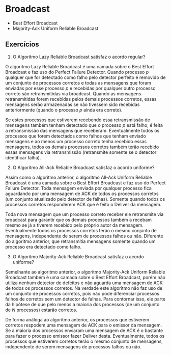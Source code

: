# Broadcast

- Best Effort Broadcast
- Majority-Ack Uniform Reliable Broadcast

## Exercícios

1. O Algoritmo Lazy Reliable Broadcast satisfaz o acordo regular?

O algoritmo Lazy Reliable Broadcast é uma camada sobre o Best Effort Broadcast e faz uso do Perfect Failure Detector. Quando processo _p_ qualquer que for detectado como falho pelo detector perfeito é removido de um conjunto de processos corretos e todas as mensagens que foram enviadas por esse processo _p_ e recebidas por qualquer outro processo correto são retransmitidas via broadcast. Quando as mensagens retransmitidas forem recebidas pelos demais processos corretos, essas mensagens serão armazenadas se não tivessem sido recebidas anteriormente (quando o processo _p_ ainda era correto).

Se estes processos que estiverem recebendo essa retransmissão de mensagens também tenham detectado que o processo _p_ está falho, é feita a retransmissão das mensagens que receberam. Eventualmente todos os processos que forem detectados como falhos que tenham enviado mensagens e ao menos um processo correto tenha recebido essas mensagens, todos os demais processos corretos também terão recebido essas mensagens via retransmissão (retransmite somente se o detector identificar falha).

2. O Algoritmo All-Ack Reliable Broadcast satisfaz o acordo uniforme?

Assim como o algoritmo anterior, o algoritmo All-Ack Uniform Reliable Broadcast é uma camada sobre o Best Effort Broadcast e faz uso do Perfect Failure Detector. Toda mensagem enviada por qualquer processo fica aguardando por uma mensagem de ACK de todos os processos corretos (um conjunto atualizado pelo detector de falhas). Somente quando todos os processos corretos responderem ACK que é feito o Deliver da mensagem.

Toda nova mensagem que um processo correto receber ele retransmite via broadcast para garantir que os demais processos também a recebam mesmo se já a tiverem recebido pelo próprio autor da mensagem. Eventualmente todos os processos corretos terão o mesmo conjunto de mensagens, independente de serem de processos falhos ou não. Diferente do algoritmo anterior, que retransmitia mensagens somente quando um processo era detectado como falho.

3. O Algoritmo Majority-Ack Reliable Broadcast satisfaz o acordo uniforme?

Semelhante ao algoritmo anterior, o algoritmo Majority-Ack Uniform Reliable Broadcast também é uma camada sobre o Best Effort Broadcast, porém não utiliza nenhum detector de defeitos e não aguarda uma mensagem de ACK de todos os processos corretos. Na verdade este algoritmo não faz uso de um conjunto de processos corretos, pois não pode diferenciar processos falhos de corretos sem um detector de falhas. Para contornar isso, ele parte da hipótese de que pelo menos a maioria dos processos (de um conjunto de _N_ processos) estarão corretos. 

De forma análoga ao algoritmo anterior, os processos que estiverem corretos respodem uma mensagem de ACK para o emissor da mensagem. Se a maioria dos processos enviaram uma mensagem de ACK é o bastante para fazer o processo emissor fazer Deliver desta. Eventualmente, todos os processos que estiverem corretos terão o mesmo conjunto de mensagens, independente de serem mensagens de processos falhos ou não.
